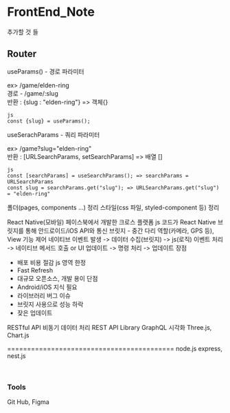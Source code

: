 # FrontEnd_Note
추가할 것 들<br>
<h2>Router</h2>
<p>useParams() - 경로 파라미터</p>
ex> /game/elden-ring<br>
경로 - /game/:slug<br>
반환 : {slug : "elden-ring"} => 객체{}

```
js
const {slug} = useParams();
```

<p>useSerachParams - 쿼리 파라미터</p>
ex> /game?slug="elden-ring"<br>
반환 : [URLSearchParams, setSearchParams] => 배열 []<br>


```
js
const [searchParams] = useSearchParams(); => searchParams = URLSearchParams
const slug = searchParams.get("slug"); => URLSearchParams.get("slug") = "elden-ring"
```




폴더(pages, components ...) 정리
스타일(css 파일, styled-component 등) 정리

React Native(모바일)
페이스북에서 개발한 크로스 플랫폼
js 코드가 React Native 브릿지를 통해 안드로이드/iOS API와 통신
브릿지 - 중간 다리 역할(카메라, GPS 등), View 기능 제어
네이티브 이벤트 발생 -> 데이터 수집(브릿지) -> js(로직) 이벤트 처리 -> 네이티브 메서드 호출 or UI 업데이트 -> 명령 처리 -> 업데이트
장점
- 배포 비용 절감 js 영역 한정
- Fast Refresh
- 대규모 오픈소스, 개발 용이
단점
- Android/iOS 지식 필요
- 라이브러리 버그 이슈
- 브릿지 사용으로 성능 하락
- 잦은 업데이트

RESTful API 비동기 데이터 처리
REST API
Library
 GraphQL
시각화
Three.js, Chart.js


==========================================
node.js
express, nest.js


<br>
<h3>Tools</h3>
Git Hub, Figma
